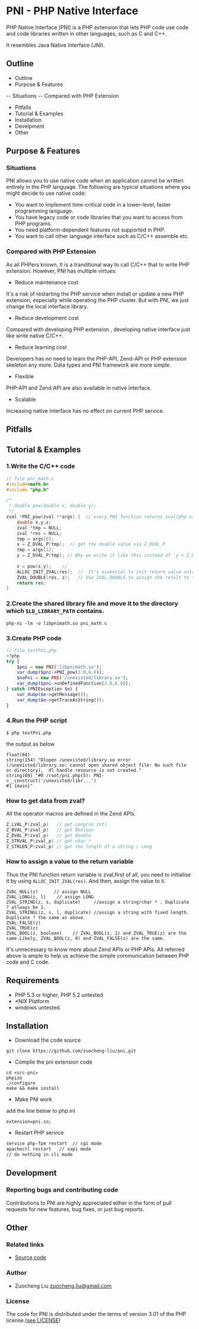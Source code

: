 PNI - PHP Native Interface
===============

PHP Native Interface (PNI) is a PHP extension that lets PHP code use code and code libraries written in other languages, such as C and C++.

It resembles Java Native Interface (JNI).

## Outline

- Outline
- Purpose & Features

-- Situations
-- Compared with PHP Extension

- Pitfalls
- Tutorial & Examples
- Installation
- Develpment
- Other

##  Purpose & Features

### Situations

PNI allows you to use native code when an application cannot be written entirely in the PHP language. The following are typical situations where you might decide to use native code:

- You want to implement time-critical code in a lower-level, faster programming language.
- You have legacy code or code libraries that you want to access from PHP programs.
- You need platform-dependent features not supported in PHP.
- You want to call other language interface such as C/C++ assemble etc.

### Compared with PHP Extension

As all PHPers known, It is a tranditional way to call C/C++ that to write PHP extension. However, PNI has multiple virtues:

- Reduce maintenance cost

It's a risk of restarting the PHP service when install or update a new PHP extension, especially while operating the PHP cluster. But with PNI, we just change the local interface library.

- Reduce development cost

Compared with developing PHP extension , developing native interface just like write native C/C++.

- Reduce learning cost

Developers has no need to learn the PHP-API, Zend-API or PHP extension skeleton any more. 
Data types and PNI framework are more simple.

- Flexible

PHP-API and Zend API are also available in native interface.

- Scalable

Increasing native interface has no effect on current PHP service.

## Pitfalls

## Tutorial & Examples



### 1.Write the C/C++ code
```C++
// file pni_math.c
#include<math.h>
#include "php.h"

/* 
 * double pow(double x, double y); 
 */
zval *PNI_pow(zval **args) {  // every PNI function returns zval(php variable) , the paramters are in the args
    double x,y,z;
    zval *tmp = NULL;
    zval *res = NULL;
    tmp = args[0];     
    x = Z_DVAL_P(tmp);  // get the double value via Z_DVAL_P
    tmp = args[1];
    y = Z_DVAL_P(tmp); // Why we write it like this instead of `y = Z_DVAL_P(args[1]);`? It's a C Trap.
    
    z = pow(x,y);    // 
    ALLOC_INIT_ZVAL(res);  //  It's essential to init return value unless the return value is NULL.
    ZVAL_DOUBLE(res, z);   // Use ZVAL_DOUBLE to assign the result to the return variable， the data type is double.
    return res;
}
```
### 2.Create the shared library file and move it to the directory which `$LD_LIBRARY_PATH` contains.
```shell
php-ni -lm -o libpnimath.so pni_math.c
```
### 3.Create PHP code

```php
// file testPni.php
<?php
try {
    $pni = new PNI('libpnimath.so');
    var_dump($pni->PNI_pow(2.0,6.0));
    $noPni = new PNI('/unexisted/library.so');
    var_dump($pni->unDefinedFunction(2.0,6.0));
} catch (PNIException $e) {
    var_dump($e->getMessage());
    var_dump($e->getTraceAsString());
}

```
### 4.Run the PHP script

```shell
$ php testPni.php 
```

the output as below

```shell
float(64)
string(154) "Dlopen /unexisted/library.so error (/unexisted/library.so: cannot open shared object file: No such file or directory),  dl handle resource is not created."
string(69) "#0 /root/pni.php(5): PNI->__construct('/unexisted/libr...')
#1 {main}"
```

### How to get data from zval?

All the operator macros are defined in the Zend APIs. 

```c
Z_LVAL_P(zval_p)   // get Long(no int)
Z_BVAL_P(zval_p)   // get Boolean
Z_DVAL_P(zval_p)   // get Double
Z_STRVAL_P(zval_p) // get char *
Z_STRLEN_P(zval_p) // get the length of a string / Long
```
### How to assign a value to the return variable

Thus the PNI function return variable is zval,first of all, you need to initialise it by using  `ALLOC_INIT_ZVAL(res)`. And then, assign the value to it.

```
ZVAL_NULL(z)      // assign NULL
ZVAL_LONG(z, l)    // assign LONG
ZVAL_STRING(z, s, duplicate)     //assign a string/char * . Duplicate ? allways be 1.
ZVAL_STRINGL(z, s, l, duplicate) //assign a string with fixed length. Duplicate ? the same as above.
ZVAL_FALSE(z)
ZVAL_TRUE(z)
ZVAL_BOOL(z, boolean)    // ZVAL_BOOL(z, 1) and ZVAL_TRUE(z) are the same.Likely, ZVAL_BOOL(z, 0) and ZVAL_FALSE(z) are the same.
```

It's unnecessary to know more about Zend APIs or PHP APIs. All referred above is ample to help us achieve the simple communication between PHP code and C code. 

## Requirements

* PHP 5.3 or higher, PHP 5.2 untested
*  *NIX Platform 
* windows untested.

## Installation 

- Download the code source

```shell
git clone https://github.com/zuocheng-liu/pni.git
```
- Complie the pni extension code

```shell
cd <src-pni>
phpize
./configure
make && make install
```
- Make PNI work

add the line below to php.ini

```shell
extension=pni.so;
```
- Restart PHP service

```bash
service php-fpm restart  // cgi mode
apachectl restart   // sapi mode 
// do nothing in cli mode
```
## Development

### Reporting bugs and contributing code

Contributions to PNI are highly appreciated either in the form of pull requests for new features, bug fixes, or just bug reports.

## Other

### Related links

- [Source code](https://github.com/zuocheng-liu/pni)

### Author 

- Zuocheng Liu <zuocheng.liu@gmail.com>

### License

The code for PNI is distributed under the terms of version 3.01 of the PHP license.([see LICENSE](http://php.net/license/3_01.txt))

